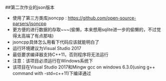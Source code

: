 ##第二次作业的json版本
* 使用了第三方类库jsoncpp : https://github.com/open-source-parsers/jsoncpp 
* 更方便的进行数据的存取~~~(偷懒，本来想用sqlite进一步的偷懒的，不过觉得太高端了有点那啥)
* jsoncpp具体怎么用看下代码应该就能明白了
* 运行环境建议为Visual Studio 2017
* 最低要求编译器支持C++11，否则程序将无法运行
* 注意：该项目必须运行在Windows系统下
* 该项目在Visual Studio 2017和Mingw gcc on windows 6.3.0(using g++ command with -std=c++11)下编译通过